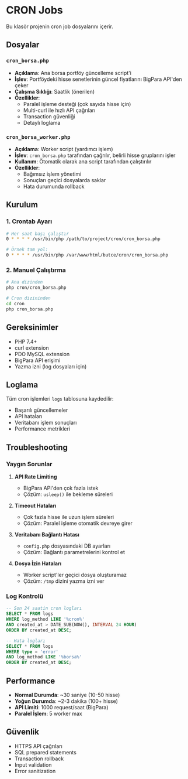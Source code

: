 # CRON Jobs

Bu klasör projenin cron job dosyalarını içerir.

## Dosyalar

### `cron_borsa.php`

- **Açıklama**: Ana borsa portföy güncelleme script'i
- **İşlev**: Portföydeki hisse senetlerinin güncel fiyatlarını BigPara API'den çeker
- **Çalışma Sıklığı**: Saatlik (önerilen)
- **Özellikler**:
  - Paralel işleme desteği (çok sayıda hisse için)
  - Multi-curl ile hızlı API çağrıları
  - Transaction güvenliği
  - Detaylı loglama

### `cron_borsa_worker.php`

- **Açıklama**: Worker script (yardımcı işlem)
- **İşlev**: `cron_borsa.php` tarafından çağrılır, belirli hisse gruplarını işler
- **Kullanım**: Otomatik olarak ana script tarafından çalıştırılır
- **Özellikler**:
  - Bağımsız işlem yönetimi
  - Sonuçları geçici dosyalarda saklar
  - Hata durumunda rollback

## Kurulum

### 1. Crontab Ayarı

```bash
# Her saat başı çalıştır
0 * * * * /usr/bin/php /path/to/project/cron/cron_borsa.php

# Örnek tam yol:
0 * * * * /usr/bin/php /var/www/html/butce/cron/cron_borsa.php
```

### 2. Manuel Çalıştırma

```bash
# Ana dizinden
php cron/cron_borsa.php

# Cron dizininden
cd cron
php cron_borsa.php
```

## Gereksinimler

- PHP 7.4+
- curl extension
- PDO MySQL extension
- BigPara API erişimi
- Yazma izni (log dosyaları için)

## Loglama

Tüm cron işlemleri `logs` tablosuna kaydedilir:

- Başarılı güncellemeler
- API hataları
- Veritabanı işlem sonuçları
- Performance metrikleri

## Troubleshooting

### Yaygın Sorunlar

1. **API Rate Limiting**
   - BigPara API'den çok fazla istek
   - Çözüm: `usleep()` ile bekleme süreleri

2. **Timeout Hataları**
   - Çok fazla hisse ile uzun işlem süreleri
   - Çözüm: Paralel işleme otomatik devreye girer

3. **Veritabanı Bağlantı Hatası**
   - `config.php` dosyasındaki DB ayarları
   - Çözüm: Bağlantı parametrelerini kontrol et

4. **Dosya İzin Hataları**
   - Worker script'ler geçici dosya oluşturamaz
   - Çözüm: `/tmp` dizini yazma izni ver

### Log Kontrolü

```sql
-- Son 24 saatin cron logları
SELECT * FROM logs 
WHERE log_method LIKE '%cron%' 
AND created_at > DATE_SUB(NOW(), INTERVAL 24 HOUR)
ORDER BY created_at DESC;

-- Hata logları
SELECT * FROM logs 
WHERE type = 'error' 
AND log_method LIKE '%borsa%'
ORDER BY created_at DESC;
```

## Performance

- **Normal Durumda**: ~30 saniye (10-50 hisse)
- **Yoğun Durumda**: ~2-3 dakika (100+ hisse)
- **API Limiti**: 1000 request/saat (BigPara)
- **Paralel İşlem**: 5 worker max

## Güvenlik

- HTTPS API çağrıları
- SQL prepared statements
- Transaction rollback
- Input validation
- Error sanitization
